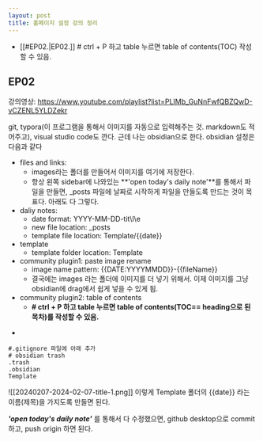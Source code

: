 ```yaml
---
layout: post
title: 홈페이지 설정 강의 정리
---
```


- [[#EP02.|EP02.]]  # ctrl + P 하고 table 누르면 table of contents(TOC) 작성할 수 있음.


## EP02
강의영상: https://www.youtube.com/playlist?list=PLIMb_GuNnFwfQBZQwD-vCZENL5YLDZekr

git, typora(이 프로그램을 통해서 이미지를 자동으로 입력해주는 것. markdown도 적어주고), visual studio code도 깐다. 근데 나는 obsidian으로 한다. 
obsidian 설정은 다음과 같다

- files and links:
	- images라는 폴더를 만들어서 이미지를 여기에 저장한다.
	- 항상 왼쪽 sidebar에 나와있는 **'open today's daily note'**를 통해서 파일을 만들면, \_posts 파일에 날짜로 시작하게 파일을 만들도록 만드는 것이 목표다. 아래도 다 그렇다.
- daliy notes: 
	- date format: YYYY-MM-DD-tit\l\e
	- new file location: _posts
	- template file location: Template/{{date}}
- template
	- template folder location: Template
- community plugin1: paste image rename
	- image name pattern: {{DATE:YYYYMMDD}}-{{fileName}}
	- 결국에는 images 라는 폴더에 이미지를 더 넣기 위해서. 이제 이미지를 그냥 obsidian에 drag에서 쉽게 넣을 수 있게 됨.
- community plugin2: table of contents 
	- **\# ctrl + P 하고 table 누르면 table of contents(TOC\== heading으로 된 목차)를 작성할 수 있음.**
*   
``` .gitignore
#.gitignore 파일에 아래 추가
# obsidian trash
.trash
.obsidian
Template
```

![[20240207-2024-02-07-title-1.png]]
이렇게 Template 폴더의 {{date}} 라는 이름(제목)을 가지도록 만들면 된다.

***'open today's daily note'*** 를 통해서 다 수정했으면, github desktop으로 commit하고, push origin 하면 된다.




